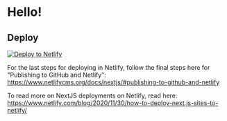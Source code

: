 # Hello!

## Deploy

[![Deploy to Netlify](https://www.netlify.com/img/deploy/button.svg)](https://app.netlify.com/start/deploy?repository=https://github.com/aluramh/5-minute-journal-template)

For the last steps for deploying in Netlify, follow the final steps here for "Publishing to GitHub and Netlify":
https://www.netlifycms.org/docs/nextjs/#publishing-to-github-and-netlify

To read more on NextJS deployments on Netlify, read here:
https://www.netlify.com/blog/2020/11/30/how-to-deploy-next.js-sites-to-netlify/
